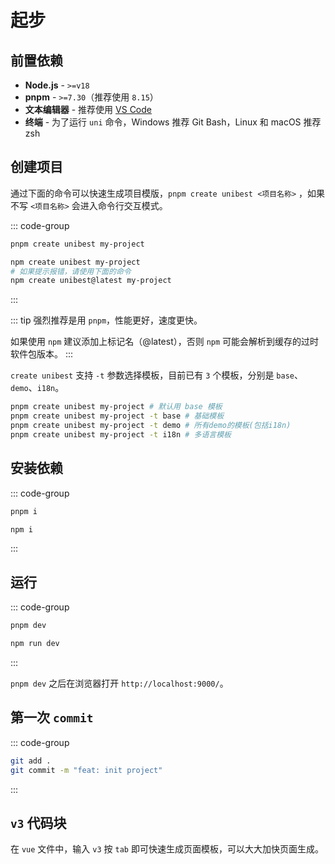 # 起步

## 前置依赖

- **Node.js** - `>=v18`
- **pnpm** - `>=7.30`（推荐使用 `8.15`）
- **文本编辑器** - 推荐使用 [VS Code](https://code.visualstudio.com/)
- **终端** - 为了运行 `uni` 命令，Windows 推荐 Git Bash，Linux 和 macOS 推荐 zsh

## 创建项目

通过下面的命令可以快速生成项目模版，`pnpm create unibest <项目名称>` ，如果不写 `<项目名称>` 会进入命令行交互模式。

::: code-group

```bash [pnpm]
pnpm create unibest my-project
```

```bash [npm]
npm create unibest my-project
# 如果提示报错，请使用下面的命令
npm create unibest@latest my-project
```

:::

::: tip
强烈推荐是用 `pnpm`，性能更好，速度更快。

如果使用 `npm` 建议添加上标记名（@latest），否则 `npm` 可能会解析到缓存的过时软件包版本。
:::

`create unibest` 支持 `-t` 参数选择模板，目前已有 `3` 个模板，分别是 `base`、`demo`、`i18n`。

```sh
pnpm create unibest my-project # 默认用 base 模板
pnpm create unibest my-project -t base # 基础模板
pnpm create unibest my-project -t demo # 所有demo的模板(包括i18n)
pnpm create unibest my-project -t i18n # 多语言模板
```

## 安装依赖

::: code-group

```bash [pnpm]
pnpm i
```

```bash [npm]
npm i
```

:::

## 运行

::: code-group

```bash [pnpm]
pnpm dev
```

```bash [npm]
npm run dev
```

:::

`pnpm dev` 之后在浏览器打开 `http://localhost:9000/`。

## 第一次 `commit`

::: code-group

```bash
git add .
git commit -m "feat: init project"
```

:::

## `v3` 代码块

在 `vue` 文件中，输入 `v3` 按 `tab` 即可快速生成页面模板，可以大大加快页面生成。
